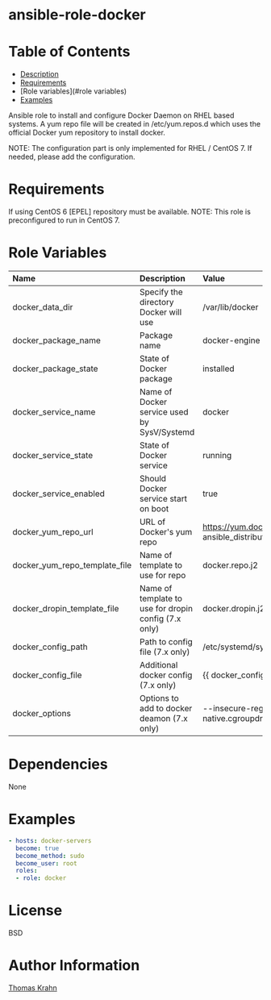 ansible-role-docker
=========

# Table of Contents

- [Description](#description)
- [Requirements](#requirements)
- [Role variables](#role variables)
- [Examples](#examples)

Ansible role to install and configure Docker Daemon on RHEL based systems.
A yum repo file will be created in /etc/yum.repos.d which uses the official
Docker yum repository to install docker.

NOTE: The configuration part is only implemented for RHEL / CentOS 7. If needed, please add the configuration.

# Requirements

If using CentOS 6 [EPEL] repository must be available. NOTE: This role is preconfigured to run in CentOS 7.

# Role Variables

| Name | Description | Value |
| :------ | :-------------- | :------ |
| docker_data_dir | Specify the directory Docker will use | /var/lib/docker |
| docker_package_name | Package name | docker-engine |
| docker_package_state | State of Docker package | installed |
| docker_service_name | Name of Docker service used by SysV/Systemd | docker |
| docker_service_state | State of Docker service | running |
| docker_service_enabled | Should Docker service start on boot | true |
| docker_yum_repo_url | URL of Docker's yum repo | https://yum.dockerproject.org/repo/main/centos/{{ ansible_distribution_major_version }} |
| docker_yum_repo_template_file | Name of template to use for repo | docker.repo.j2 |
| docker_dropin_template_file | Name of template to use for dropin config (7.x only) | docker.dropin.j2 |
| docker_config_path | Path to config file (7.x only) | /etc/systemd/system/docker.service.d |
| docker_config_file | Additional docker config (7.x only) | {{ docker_config_path }}/overrideexec.conf
| docker_options | Options to add to docker deamon (7.x only) | --insecure-registry 10.0.0.0/8 --exec-opt native.cgroupdriver=cgroupfs |

# Dependencies

None

# Examples
```yaml
- hosts: docker-servers
  become: true
  become_method: sudo
  become_user: root
  roles:
  - role: docker
```

# License

BSD

# Author Information

[Thomas Krahn](mailto:ntbc@gmx.net)
